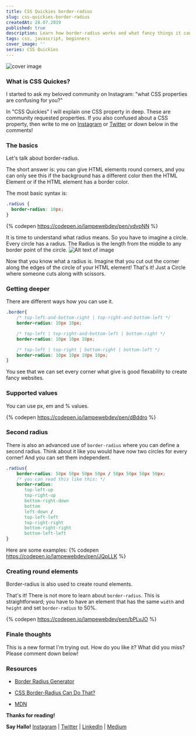 ```yaml
---
title: CSS Quickies border-radius
slug: css-quickies-border-radius
createdAt: 28.07.2019
published: true
description: Learn how border-radius works and what fancy things it can do!
tags: css, javascript, beginners
cover_image: ''
series: CSS Quickies
---
```


![cover image](https://thepracticaldev.s3.amazonaws.com/i/37qeq2ljviy6k0ft9y7x.png)

### What is CSS Quickes?

I started to ask my beloved community on Instagram: "what CSS properties are confusing for you?"

In "CSS Quickies" I will explain one CSS property in deep. These are community requested properties.  If you also confused about a CSS property, then write to me on [Instagram](https://www.instagram.com/lampewebdev/) or [Twitter](https://twitter.com/lampewebdev) or down below in the comments! 

### The basics
Let's talk about border-radius.

The short answer is: you can give HTML elements round corners, and you can only see this if the background has a different color then the HTML Element or if the HTML element has a  border color.

The most basic syntax is:
```css
.radius {
  border-radius: 10px;
}
```
{% codepen https://codepen.io/lampewebdev/pen/ydvpNN %}

It is time to understand what radius means. 
So you have to imagine a circle. Every circle has a radius. The Radius is the length from the middle to any border point of the circle.
![Alt text of image](https://www.mathematics-monster.com/images5/radius.jpg)

Now that you know what a radius is. Imagine that you cut out the corner along the edges of the circle of your HTML element! That's it! Just a Circle where someone cuts along with scissors. 

### Getting deeper
There are different ways how you can use it.
```css
.border{
    /* top-left-and-bottom-right | top-right-and-bottom-left */
    border-radius: 10px 10px;

    /* top-left | top-right-and-bottom-left | bottom-right */
    border-radius: 10px 10px 10px;

    /* top-left | top-right | bottom-right | bottom-left */
    border-radius: 10px 10px 10px 10px;
}
```
You see that we can set every corner what give is good flexability to create fancy websites.

### Supported values
You can use px, em and % values.

{% codepen https://codepen.io/lampewebdev/pen/dBddro %}

### Second radius

There is also an advanced use of `border-radius` where you can define a second radius. Think about it like you would have now two circles for every corner! And you can set them independent. 

```css
.radius{
    border-radius: 50px 50px 50px 50px / 50px 50px 50px 50px;
    /* you can read this like this: */
    border-radius: 
       top-left-up
       top-right-up
       bottom-right-down
       bottom
       left-down /
       top-left-left
       top-right-right
       bottom-right-right
       bottom-left-left
}
```
Here are some examples:
{% codepen https://codepen.io/lampewebdev/pen/JQpLLK %}

### Creating round elements

Border-radius is also used to create round elements.

That's it! There is not more to learn about `border-radius`.
This is straightforward; you have to have an element that has the same `width` and `height` and set `border-radius` to 50%.

{% codepen https://codepen.io/lampewebdev/pen/bPLvJO %}

### Finale thoughts

This is a new format I'm trying out.
How do you like it?
What did you miss?
Please comment down below!

### Resources
* [Border Radius Generator](https://9elements.github.io/fancy-border-radius/) 

* [CSS Border-Radius Can Do That? ](https://www.webdesignerdepot.com/2018/10/css-border-radius-can-do-that/)

* [MDN](https://developer.mozilla.org/en-US/docs/Web/CSS/border-radius)

**Thanks for reading!**

**Say Hallo!** [Instagram](https://www.instagram.com/lampewebdev/) | [Twitter](https://twitter.com/lampewebdev) | [LinkedIn](https://www.linkedin.com/in/michael-lazarski-25725a87) | [Medium](https://medium.com/@lampewebdevelopment)